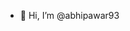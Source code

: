 - 👋 Hi, I’m @abhipawar93

<!---
abhipawar93/abhipawar93 is a ✨ special ✨ repository because its `README.md` (this file) appears on your GitHub profile.
You can click the Preview link to take a look at your changes.
--->
